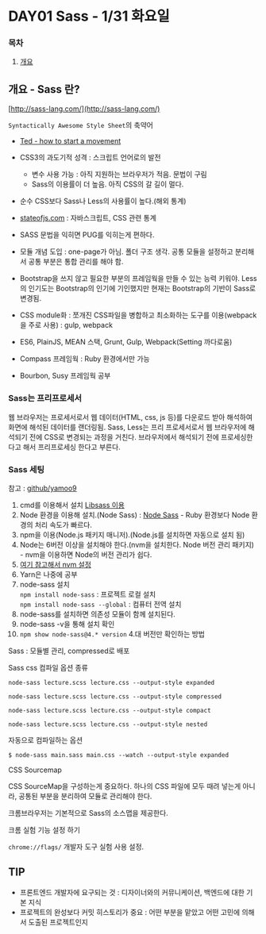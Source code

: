 # DAY01 Sass - 1/31 화요일

### 목차

1. [개요](#개요-Sass-란?)

## 개요 - Sass 란?

[http://sass-lang.com/](http://sass-lang.com/)

`Syntactically Awesome Style Sheet`의 축약어

- [Ted - how to start a movement](https://www.ted.com/talks/derek_sivers_how_to_start_a_movement)

- CSS3의 과도기적 성격 : 스크립트 언어로의 발전
  - 변수 사용 가능 : 아직 지원하는 브라우저가 적음. 문법이 구림
  - Sass의 이용률이 더 높음. 아직 CSS의 갈 길이 멀다.

- 순수 CSS보다 Sass나 Less의 사용률이 높다.(해외 통계)
- [stateofjs.com](stateofjs.com) : 자바스크립트, CSS 관련 통계
- SASS 문법을 익히면 PUG를 익히는게 편하다.
- 모듈 개념 도입 : one-page가 아님. 폴더 구조 생각. 공통 모듈을 설정하고 분리해서 공통 부분은 통합 관리를 해야 함.
- Bootstrap을 쓰지 않고 필요한 부분의 프레임웍을 만들 수 있는 능력 키워야. Less의 인기도는 Bootstrap의 인기에 기인했지만 현재는 Bootstrap의 기반이 Sass로 변경됨.
- CSS module화 : 쪼개진 CSS파일을 병합하고 최소화하는 도구를 이용(webpack을 주로 사용) : gulp, webpack
- ES6, PlainJS, MEAN 스택, Grunt, Gulp, Webpack(Setting 까다로움)
- Compass 프레임웍 : Ruby 환경에서만 가능
- Bourbon, Susy 프레임웍 공부

### Sass는 프리프로세서

웹 브라우저는 프로세서로서 웹 데이터(HTML, css, js 등)를 다운로드 받아 해석하여 화면에 해석된 데이터를 랜더링됨. Sass, Less는 프리 프로세서로서 웹 브라우저에 해석되기 전에 CSS로 변경되는 과정을 거친다. 브라우저에서 해석되기 전에 프로세싱한다고 해서 프리프로세싱 한다고 부른다.

### Sass 세팅

참고 : [github/yamoo9](https://github.com/yamoo9/FDS/blob/3rd_FDS/REFERENCES/Sass.md)

1. cmd를 이용해서 설치 [Libsass 이용](http://sass-lang.com/libsass)
2. Node 환경을 이용해 설치.(Node Sass) : [Node Sass](https://github.com/sass/node-sass) - Ruby 환경보다 Node 환경의 처리 속도가 빠르다.
3. npm을 이용(Node.js 패키지 매니저).(Node.js를 설치하면 자동으로 설치 됨)
4. Node는 6버전 이상을 설치해야 한다.(nvm을 설치한다. Node 버전 관리 패키지) - nvm을 이용하면 Node의 버전 관리가 쉽다.
5. [여기 참고해서 nvm 설정](https://github.com/creationix/nvm)
6. Yarn은 나중에 공부
7. node-sass 설치  
  `npm install node-sass` : 프로젝트 로컬 설치  
  `npm install node-sass --global` : 컴퓨터 전역 설치
8. node-sass를 설치하면 의존성 모듈이 함께 설치된다.
9. node-sass -v을 통해 설치 확인
10. `npm show node-sass@4.* version` 4.대 버전만 확인하는 방법

Sass : 모듈별 관리, compressed로 배포


Sass css 컴파일 옵션 종류

```
node-sass lecture.scss lecture.css --output-style expanded

node-sass lecture.scss lecture.css --output-style compressed

node-sass lecture.scss lecture.css --output-style compact

node-sass lecture.scss lecture.css --output-style nested
```

자동으로 컴파일하는 옵션

```
$ node-sass main.sass main.css --watch --output-style expanded
```

CSS Sourcemap

CSS SourceMap을 구성하는게 중요하다. 하나의 CSS 파일에 모두 때려 넣는게 아니라, 공통된 부분을 분리하여 모듈로 관리해야 한다.

크롬브라우저는 기본적으로 Sass의 소스맵을 제공한다.


크롬 실험 기능 설정 하기

`chrome://flags/`
개발자 도구 실험 사용 설정.


## TIP

* 프론트엔드 개발자에 요구되는 것 : 디자이너와의 커뮤니케이션, 백엔드에 대한 기본 지식
* 프로젝트의 완성보다 커밋 히스토리가 중요 : 어떤 부분을 맡았고 어떤 고민에 의해서 도출된 프로젝트인지
